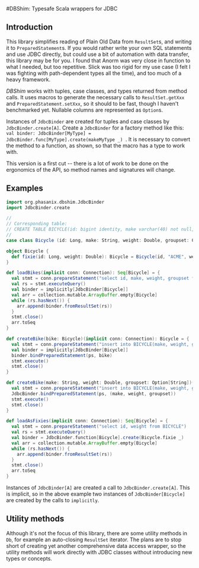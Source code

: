 #DBShim: Typesafe Scala wrappers for JDBC

## Introduction

This library simplifies reading of Plain Old Data from `ResultSet`s, and writing 
it to `PreparedStatement`s.  If you would rather write your own SQL statements 
and use JDBC directly, but could use a bit of automation with data transfer, 
this library may be for you. I found that Anorm was very close in function 
to what I needed, but too repetitive. Slick was too rigid for my use case 
(I felt I was fighting with path-dependent types all the time), and too
much of a heavy framework.

*DBShim* works with tuples, case classes, and types returned from method calls.
It uses macros to generate the necessary calls to `ResultSet.getXxx` and
`PreparedStatement.setXxx`, so it should to be fast, though I haven't benchmarked
yet. Nullable columns are represented as `Option`s.

Instances of `JdbcBinder` are created for tuples and case classes by `JdbcBinder.create[A]`.
Create a `JdbcBinder` for a factory method like this:
`val binder: JdbcBinder[MyType] = JdbcBinder.func[MyType].create(makeMyType _)
`. It is necessary to convert the method to a function, as shown, so that the macro
has a type to work with.

This version is a first cut -- there is a lot of work to be done on the ergonomics
of the API, so method names and signatures will change.

## Examples

```scala
import org.phasanix.dbshim.JdbcBinder
import JdbcBinder.create

//
// Corresponding table: 
// CREATE TABLE BICYCLE(id: bigint identity, make varchar(40) not null, weight double not null, groupset varchar(40) null);
//
case class Bicycle (id: Long, make: String, weight: Double, groupset: Option[String])

object Bicycle {
  def fixie(id: Long, weight: Double): Bicycle = Bicycle(id, "ACME", weight, None)
}

def loadBikes(implicit conn: Connection): Seq[Bicycle] = {
  val stmt = conn.prepareStatement("select id, make, weight, groupset from BICYCLE")
  val rs = stmt.executeQuery()
  val binder = implicitly[JdbcBinder[Bicycle]]
  val arr = collection.mutable.ArrayBuffer.empty[Bicycle]
  while (rs.hasNext()) {
    arr.append(binder.fromResultSet(rs))
  }
  stmt.close()
  arr.toSeq
}

def createBike(bike: Bicycle)(implicit conn: Connection): Bicycle = {
  val stmt = conn.prepareStatement("insert into BICYCLE(make, weight, groupset) values(?,?,?)")
  val binder = implicitly[JdbcBinder[Bicycle]]
  binder.bindPreparedStatement(ps, bike)
  stmt.execute()
  stmt.close()
}

def createBike(make: String, weight: Double, groupset: Option[String])(implicit conn: Connection): Bicycle = {
  val stmt = conn.prepareStatement("insert into BICYCLE(make, weight, groupset) values(?,?,?)")
  JdbcBinder.bindPreparedStatement(ps, (make, weight, groupset))
  stmt.execute()
  stmt.close()
}

def loadAsFixies(implicit conn: Connection): Seq[Bicycle] = {
  val stmt = conn.prepareStatement("select id, weight from BICYCLE")
  val rs = stmt.executeQuery()
  val binder = JdbcBinder.function[Bicycle].create(Bicycle.fixie _)
  val arr = collection.mutable.ArrayBuffer.empty[Bicycle]
  while (rs.hasNext()) {
    arr.append(binder.fromResultSet(rs))
  }
  stmt.close()
  arr.toSeq
}

```

Instances of `JdbcBinder[A]` are created a call to `JdbcBinder.create[A]`. This 
is implicit, so in the above example two instances of `JdbcBinder[Bicycle]` are
created by the calls to `implicitly`.

## Utility methods
Although it's not the focus of this library, there are some utility methods in `Db`, for 
example an auto-closing `ResultSet` iterator. The plans are to stop short of creating
yet another comprehensive data access wrapper, so the utility methods will work directly
with JDBC classes without introducing new types or concepts.
